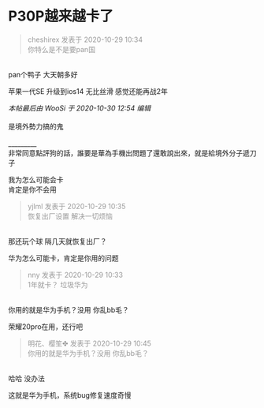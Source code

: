 # P30P越来越卡了


<div class="quote"><blockquote><font color="#999999">cheshirex 发表于 2020-10-29 10:34</font><br />
<font color="#999999">你特么是不是要pan国</font></blockquote></div><br />
pan个鸭子 大天朝多好

苹果一代SE 升级到ios14 无比丝滑 感觉还能再战2年

<i class="pstatus"> 本帖最后由 WooSi 于 2020-10-30 12:54 编辑 </i><br />
<br />
是境外勢力搞的鬼<img src="static/image/smiley/default/lol.gif" smilieid="12" border="0" alt="" /><br />
<br />
_________<br />
非常同意點評狗的話，誰要是華為手機出問題了還敢說出來，就是給境外分子遞刀子<img src="static/image/smiley/default/lol.gif" smilieid="12" border="0" alt="" /> 

我为怎么可能会卡<img src="static/image/smiley/default/lol.gif" smilieid="12" border="0" alt="" /><br />
肯定是你不会用<img src="static/image/smiley/default/lol.gif" smilieid="12" border="0" alt="" /><img id="aimg_GbsQE" onclick="zoom(this, this.src, 0, 0, 0)" class="zoom" src="https://cdn.jsdelivr.net/gh/hishis/forum-master/public/images/patch.gif" onmouseover="img_onmouseoverfunc(this)" onload="thumbImg(this)" border="0" alt="" />

<div class="quote"><blockquote><font color="#999999">yjlml 发表于 2020-10-29 10:35</font><br />
<font color="#999999">恢复出厂设置 解决一切烦恼</font></blockquote></div><br />
那还玩个球 隔几天就恢复出厂？

华为怎么可能卡，肯定是你用的问题<img src="static/image/smiley/default/lol.gif" smilieid="12" border="0" alt="" /><img src="static/image/smiley/default/lol.gif" smilieid="12" border="0" alt="" /> <img src="static/image/smiley/default/lol.gif" smilieid="12" border="0" alt="" /><img id="aimg_SkdEu" onclick="zoom(this, this.src, 0, 0, 0)" class="zoom" src="https://cdn.jsdelivr.net/gh/hishis/forum-master/public/images/patch.gif" onmouseover="img_onmouseoverfunc(this)" onload="thumbImg(this)" border="0" alt="" />

<div class="quote"><blockquote><font color="#999999">nny 发表于 2020-10-29 10:33</font><br />
<font color="#999999">1年就卡？ 垃圾华为</font></blockquote></div><br />
你用的就是华为手机？没用 你乱bb毛？

荣耀20pro在用，还行吧

<div class="quote"><blockquote><font color="#999999">明花、樱笙✤ 发表于 2020-10-29 10:45</font><br />
<font color="#999999">你用的就是华为手机？没用 你乱bb毛？</font></blockquote></div><br />
哈哈 没办法

这就是华为手机，系统bug修复速度奇慢<img id="aimg_SgeBh" onclick="zoom(this, this.src, 0, 0, 0)" class="zoom" src="https://cdn.jsdelivr.net/gh/hishis/forum-master/public/images/patch.gif" onmouseover="img_onmouseoverfunc(this)" onload="thumbImg(this)" border="0" alt="" />
